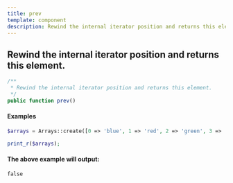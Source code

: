 ```yaml
---
title: prev
template: component
description: Rewind the internal iterator position and returns this element.
---
```


<h2 class="font-normal text-lg">
Rewind the internal iterator position and returns this element.
</h2>

```php
/**
 * Rewind the internal iterator position and returns this element.
 */
public function prev()
```

#### Examples

```php
$arrays = Arrays::create([0 => 'blue', 1 => 'red', 2 => 'green', 3 => 'red'])->prev()

print_r($arrays);
```

#### The above example will output:

```text
false
```
